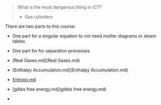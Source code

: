 > What is the most dangerous thing in ICT?
> *  Gas cylinders

There are two parts to this course:
* One part for a singular equation to not need mollier diagrams or steam tables
* One part for for separation processes

* [Real Gases.md](Real Gases.md)
* [Enthalpy Accumulation.md](Enthalpy Accumulation.md)
* [Entropy.md](Entropy.md)
* [gibbs free energy.md](gibbs free energy.md)
* 
